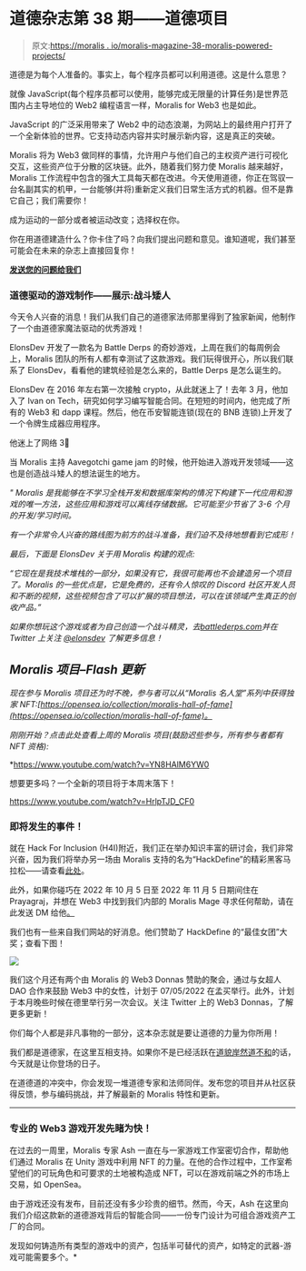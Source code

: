 # 道德杂志第 38 期——道德项目

> 原文:[https://moralis . io/moralis-magazine-38-moralis-powered-projects/](https://moralis.io/moralis-magazine-38-moralis-powered-projects/)

道德是为每个人准备的。事实上，每个程序员都可以利用道德。这是什么意思？

就像 JavaScript(每个程序员都可以使用，能够完成无限量的计算任务)是世界范围内占主导地位的 Web2 编程语言一样，Moralis for Web3 也是如此。

JavaScript 的广泛采用带来了 Web2 中的动态浪潮，为网站上的最终用户打开了一个全新体验的世界。它支持动态内容并实时展示新内容，这是真正的突破。

Moralis 将为 Web3 做同样的事情，允许用户与他们自己的主权资产进行可视化交互，这些资产位于分散的区块链。此外，随着我们努力使 Moralis 越来越好，Moralis 工作流程中包含的强大工具每天都在改进。今天使用道德，你正在驾驭一台名副其实的机甲，一台能够(并将)重新定义我们日常生活方式的机器。但不是靠它自己；我们需要你！

成为运动的一部分或者被运动改变；选择权在你。

你在用道德建造什么？你卡住了吗？向我们提出问题和意见。谁知道呢，我们甚至可能会在未来的杂志上直接回复你！

[**发送您的问题给我们**](https://ivanontech.typeform.com/to/R9K5lnGe)

### **道德驱动的游戏制作——展示:战斗矮人**

今天令人兴奋的消息！我们从我们自己的道德家法师那里得到了独家新闻，他制作了一个由道德家魔法驱动的优秀游戏！

ElonsDev 开发了一款名为 Battle Derps 的奇妙游戏，上周在我们的每周例会上，Moralis 团队的所有人都有幸测试了这款游戏。我们玩得很开心，所以我们联系了 ElonsDev，看看他的建筑经验是怎么来的，Battle Derps 是怎么诞生的。

ElonsDev 在 2016 年左右第一次接触 crypto，从此就迷上了！去年 3 月，他加入了 Ivan on Tech，研究如何学习编写智能合同。在短短的时间内，他完成了所有的 Web3 和 dapp 课程。然后，他在币安智能连锁(现在的 BNB 连锁)上开发了一个令牌生成器应用程序。

他迷上了网络 3🤩

当 Moralis 主持 Aavegotchi game jam 的时候，他开始进入游戏开发领域——这也是创造战斗矮人的想法诞生的地方。

*"* *Moralis 是我能够在不学习全栈开发和数据库架构的情况下构建下一代应用和游戏的唯一方法，这些应用和游戏可以离线存储数据。它可能至少节省了 3-6 个月的开发/学习时间。*

*有一个非常令人兴奋的路线图为前方的战斗准备，我们迫不及待地想看到它成形！*

*最后，下面是 ElonsDev 关于用 Moralis 构建的观点:*

*“它现在是我技术堆栈的一部分，如果没有它，我很可能再也不会建造另一个项目了。Moralis 的一些优点是，它是免费的，还有令人惊叹的 Discord 社区开发人员和不断的视频，这些视频包含了可以扩展的项目想法，可以在该领域产生真正的创收产品。”*

*如果你想玩这个游戏或者为自己创造一个战斗精灵，去[battlederps.com](https://battlederps.com/)并在 Twitter 上关注 [@elonsdev](https://twitter.com/elonsdev?s=20&t=lP3jFnn2zDTH18zF132BCg) 了解更多信息！*

## ***Moralis 项目–Flash 更新***

*现在参与 Moralis 项目还为时不晚，参与者可以从“Moralis 名人堂”系列中获得独家 NFT:[https://opensea.io/collection/moralis-hall-of-fame](https://opensea.io/collection/moralis-hall-of-fame)。*

*刚刚开始？点击此处查看上周的 Moralis 项目(鼓励迟些参与，所有参与者都有 NFT 资格):*

*https://www.youtube.com/watch?v=YN8HAlM6YW0

想要更多吗？一个全新的项目将于本周末落下！

https://www.youtube.com/watch?v=HrlpTJD_CF0

### **即将发生的事件！**

就在 Hack For Inclusion (H4I)附近，我们正在举办知识丰富的研讨会，我们非常兴奋，因为我们将举办另一场由 Moralis 支持的名为“HackDefine”的精彩黑客马拉松——请查看[此处](https://www.hackdefine.com/)。

此外，如果你碰巧在 2022 年 10 月 5 日至 2022 年 11 月 5 日期间住在 Prayagraj，并想在 Web3 中找到我们内部的 Moralis Mage 寻求任何帮助，请在此发送 DM 给他[。](https://twitter.com/Shiv_24561)

我们也有一些来自我们网站的好消息。他们赞助了 HackDefine 的“最佳女团”大奖；查看下图！

![](../Images/8edbdca1819d695e5ed51319cb26ad90.png)

我们这个月还有两个由 Moralis 的 Web3 Donnas 赞助的聚会，通过与女超人 DAO 合作来鼓励 Web3 中的女性，计划于 07/05/2022 在孟买举行。此外，计划于本月晚些时候在德里举行另一次会议。关注 Twitter 上的 Web3 Donnas，了解更多更新！

你们每个人都是非凡事物的一部分，这本杂志就是要让道德的力量为你所用！

我们都是道德家，在这里互相支持。如果你不是已经活跃在[道貌岸然道不和](https://discord.com/invite/P9N9HF97hH)的话，今天就是让你登场的日子。

在道德道的冲突中，你会发现一堆道德专家和法师同伴。发布您的项目并从社区获得反馈，参与编码挑战，并了解最新的 Moralis 特性和更新。

* * *

### **专业的 Web3 游戏开发先睹为快！**

在过去的一周里，Moralis 专家 Ash 一直在与一家游戏工作室密切合作，帮助他们通过 Moralis 在 Unity 游戏中利用 NFT 的力量。在他的合作过程中，工作室希望他们的可玩角色和可要求的土地被构造成 NFT，可以在游戏前端之外的市场上交易，如 OpenSea。

由于游戏还没有发布，目前还没有多少珍贵的细节。然而，今天，Ash 在这里向我们介绍这款新的道德游戏背后的智能合同——一份专门设计为可组合游戏资产工厂的合同。

发现如何铸造所有类型的游戏中的资产，包括半可替代的资产，如特定的武器-游戏可能需要多个。*